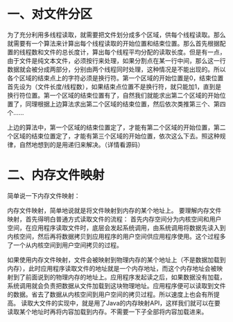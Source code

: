# 一、对文件分区

为了充分利用多线程读取，就需要把文件划分成多个区域，供每个线程读取。那么就需要有一个算法来计算出每个线程读取的开始位置和结束位置。那么首先根据配置的线程数和文件的总长度计，算出每个线程平均分配的读取长度。但是有一点，由于文件是纯文本文件，必须按行来处理，如果分割点在某一行中间，那么这一行数据就会被分成两部分，分别由两个线程同时处理，这种情况是不能出现的。所以各个区域的结束点上的字符必须是换行符。第一个区域的开始位置是0，结束位置首先设为（文件长度/线程数），如果结束点位置不是换行符，就只能加1，直到是换行符位置。第一个区域的结束位置有了，自然我们就能求出第二个区域的开始位置了，同理根据上边算法求出第二个区域的结束位置，然后依次类推第三个、第四个......

上边的算法中，第一个区域的结束位置定了，才能有第二个区域的开始位置，第二个区域的结束位置定了，才能有第三个区域的开始位置，依次这么下去。照这种规律，自然地想到的是用递归来解决。（详情看源码）

# 二、内存文件映射

简单说一下内存文件映射：

内存文件映射，简单地说就是将文件映射到内存的某个地址上。
要理解内存文件映射，首先得明白普通方式读取文件的流程：
    首先内存空间分为内核空间和用户空间，在应用程序读取文件时，底层会发起系统调用，由系统调用将数据先读入到内核空间，然后再将数据拷贝到应用程序的用户空间供应用程序使用。这个过程多了一个从内核空间到用户空间拷贝的过程。
 
如果使用内存文件映射，文件会被映射到物理内存的某个地址上（不是数据加载到内存），此时应用程序读取文件的地址就是一个内存地址，而这个内存地址会被映射到了前面说到的物理内存的地址上。应用程序发起读之后，如果数据没有加载，系统调用就会负责把数据从文件加载到这块物理地址。应用程序便可以读取到文件的数据。省去了数据从内核空间到用户空间的拷贝过程。所以速度上也会有所提高。
读取大文件的实现中，就是用了Java的内存映射API，这样我们就可以在要读取某个地址时再将内容加载到内存。不需要一下子全部将内容加载进来。